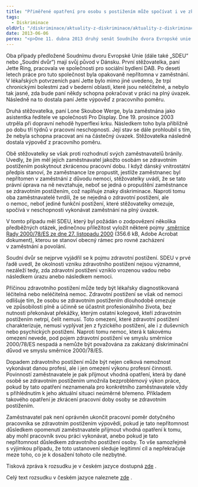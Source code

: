 ```yaml
---
title: "Přiměřené opatření pro osobu s postižením může spočívat i ve zkrácení pracovní doby, říká Soudní dvůr Evropské unie"
tags:
  - Diskriminace
oldUrl: "/diskriminace/aktuality-z-diskriminace/aktuality-z-diskriminace-2013/primerene-opatreni-pro-osobu-s-postizenim-muze-spocivat-i-ve-zkraceni-pracovni-doby/"
date: 2013-06-06
perex: "<p>Dne 11. dubna 2013 druhý senát Soudního dvora Evropské unie rozhodl o předběžné otázce ve spojených věcech C-335/11 a C-337/11, a upřesnil pojem „zdravotní postižení“ tak, jak je používán směrnicí Rady 2000/78/ES. Uvedl, že léčitelná či neléčitelná nemoc způsobující fyzické, duševní nebo psychické omezení může být postavena na roveň zdravotnímu postižení. Zaměstnavateli pak vůči osobám s postižením vzniká povinnost přijímat přiměření opatření. Ta mohou spočívat i v úpravě pracovní doby.</p>"
---
```


<!-- imported from the old website -->

<p class="align-blok">Oba případy předložené Soudnímu dvoru Evropské Unie (dále také „SDEU“ nebo „Soudní dvůr“) mají svůj původ v Dánsku. První stěžovatelka, paní Jette Ring, pracovala ve společnosti pro sociální bydlení DAB. Po deseti letech práce pro tuto společnost byla opakovaně nepřítomna v zaměstnání. V lékařských potvrzeních paní Jette bylo mimo jiné uvedeno, že trpí chronickými bolestmi zad v bederní oblasti, které jsou neléčitelné, a nebylo tak jasné, zda bude paní někdy schopna pokračovat v práci na plný úvazek. Následně na to dostala paní Jette výpověď z pracovního poměru.</p><p class="align-blok">Druhá stěžovatelka, paní Lone Skouboe Werge, byla zaměstnána jako asistentka ředitele ve společnosti Pro Display. Dne 19. prosince 2003 utrpěla při dopravní nehodě hyperflexi krku. Následkem toho byla přibližně po dobu tří týdnů v pracovní neschopnosti. Její stav se dále prohloubil s tím, že nebyla schopna pracovat ani na částečný úvazek. Stěžovatelka následně dostala výpověď z pracovního poměru. </p><p class="align-blok">Obě stěžovatelky se však proti rozhodnutí svých zaměstnavatelů bránily. Uvedly, že jim měl jejich zaměstnavatel jakožto osobám se zdravotním postižením poskytnout zkrácenou pracovní dobu. I když dánský vnitrostátní předpis stanoví, že zaměstnance lze propustit, jestliže zaměstnanec byl nepřítomen v zaměstnání z důvodu nemoci, stěžovatelky uvádí, že se tato právní úprava na ně nevztahuje, neboť se jedná o propuštění zaměstnance se zdravotním postižením, což naplňuje znaky diskriminace. Naproti tomu oba zaměstnavatelé tvrdili, že se nejedná o zdravotní postižení, ale o nemoc, neboť jediné funkční postižení, které stěžovatelky omezuje, spočívá v neschopnosti vykonávat zaměstnání na plný úvazek.</p><p class="align-blok">V tomto případu měl SDEU, který byl požádán o zodpovězení několika předběžných otázek, jedinečnou příležitost vyložit některé pojmy <a title="Otevření do nového okna" href="/uploads-import/DISKRIMINACE/pravni_predpisy/SMERNICE_RADY_obecny_ramec_pro_rovne_zachazeni_v_zamestnani.pdf" target="_blank"> směrnice Rady 2000/78/ES ze dne 27. listopadu 2000</a> (356.6 kB, Adobe Acrobat dokument), kterou se stanoví obecný rámec pro rovné zacházení v zaměstnání a povolání. </p><p class="align-blok">Soudní dvůr se nejprve vyjádřil se k pojmu zdravotní postižení. SDEU v prvé řadě uvedl, že okolnosti vzniku zdravotního postižení nejsou významné, nezáleží tedy, zda zdravotní postižení vzniklo vrozenou vadou nebo následkem úrazu anebo následkem nemoci. </p><p class="align-blok">Příčinou zdravotního postižení může tedy být lékařsky diagnostikovaná léčitelná nebo neléčitelná nemoc. Zdravotní postižení se však od nemoci odlišuje tím, že osobu se zdravotním postižením dlouhodobě omezuje ve způsobilosti plně a účinně se účastnit profesionálního života, bez nutnosti překonávat překážky, kterým ostatní kolegové, kteří zdravotním postižením netrpí, čelit nemusí. Toto omezení, které zdravotní postižení charakterizuje, nemusí vyplývat jen z fyzického postižení, ale i z duševních nebo psychických postižení. Naproti tomu nemoc, která k takovému omezení nevede, pod pojem zdravotní postižení ve smyslu směrnice 2000/78/ES nespadá a nemůže být považována za zakázaný diskriminační důvod ve smyslu směrnice 2000/78/ES.  </p><p class="align-blok">Dopadem zdravotního postižení může být nejen celková nemožnost vykonávat danou profesi, ale i jen omezení výkonu profesní činnosti. Povinností zaměstnavatele je pak přijmout vhodná opatření, která by dané osobě se zdravotním postižením umožnila bezproblémový výkon práce, pokud by tato opatření neznamenala pro konkrétního zaměstnavatele vždy s přihlédnutím k jeho aktuální situaci neúměrné břemeno. Příkladem takového opatření je zkrácení pracovní doby osoby se zdravotním postižením. </p><p class="align-blok">Zaměstnavatel pak není oprávněn ukončit pracovní poměr dotyčného pracovníka se zdravotním postižením výpovědí, pokud je tato nepřítomnost důsledkem opomenutí zaměstnavatele přijmout vhodná opatření k tomu, aby mohl pracovník svou práci vykonávat, anebo pokud je tato nepřítomnost důsledkem zdravotního postižení osoby. To vše samozřejmě s výjimkou případu, že toto ustanovení sleduje legitimní cíl a nepřekračuje meze toho, co je k dosažení tohoto cíle nezbytné.</p><p>Tisková zpráva k rozsudku je v českém jazyce dostupná <a title="Otevření do nového okna" href="http://curia.europa.eu/jcms/upload/docs/application/pdf/2013-04/cp130042cs.pdf" target="_blank">zde</a> . </p><p>Celý text rozsudku v českém jazyce naleznete <a title="Otevření do nového okna" href="http://curia.europa.eu/juris/document/document.jsf?text=funktionsneds%25C3%25A6ttelse&amp;docid=136161&amp;pageIndex=0&amp;doclang=CS&amp;mode=req&amp;dir=&amp;occ=first&amp;part=1&amp;cid=319104" target="_blank">zde</a> .</p>

